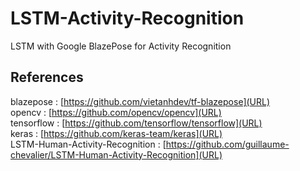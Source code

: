 # LSTM-Activity-Recognition
LSTM with Google BlazePose for Activity Recognition

## References
blazepose : [https://github.com/vietanhdev/tf-blazepose](URL)  
opencv : [https://github.com/opencv/opencv](URL)  
tensorflow : [https://github.com/tensorflow/tensorflow](URL)  
keras : [https://github.com/keras-team/keras](URL)  
LSTM-Human-Activity-Recognition : [https://github.com/guillaume-chevalier/LSTM-Human-Activity-Recognition](URL)
